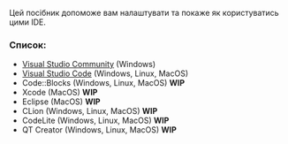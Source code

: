 Цей посібник допоможе вам налаштувати та покаже як користуватись цими IDE.

### Список:
- [Visual Studio Community](./IDE/Visual%20Studio%20Community.md) (Windows)
- [Visual Studio Code](./IDE/Visual%20Studio%20Code.md) (Windows, Linux, MacOS)
- Code::Blocks (Windows, Linux, MacOS) **WIP**
- Xcode (MacOS) **WIP**
- Eclipse (MacOS) **WIP**
- CLion (Windows, Linux, MacOS) **WIP**
- CodeLite (Windows, Linux, MacOS) **WIP**
- QT Creator (Windows, Linux, MacOS) **WIP**
